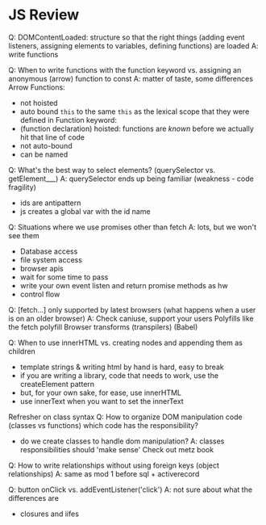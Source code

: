 # JS Review

Q: DOMContentLoaded: structure so that the right things (adding event listeners, assigning elements to variables, defining functions) are loaded
A: write functions


Q: When to write functions with the function keyword vs. assigning an anonymous (arrow) function to const
A: matter of taste, some differences
Arrow Functions:
  - not hoisted
  - auto bound `this` to the same `this` as the lexical scope that they were defined in
Function keyword:
  - (function declaration) hoisted: functions are _known_ before we actually hit that line of code
  - not auto-bound
  - can be named

Q: What's the best way to select elements? (querySelector vs. getElement___)
A: querySelector ends up being familiar (weakness - code fragility)
  - ids are antipattern
  - js creates a global var with the id name

Q: Situations where we use promises other than fetch
A: lots, but we won't see them
  - Database access
  - file system access
  - browser apis
  - wait for some time to pass
  - write your own event listen and return promise methods as hw
  - control flow


Q: [fetch...] only supported by latest browsers (what happens when a user is on an older browser)
A: Check caniuse, support your users
   Polyfills like the fetch polyfill
   Browser transforms (transpilers) (Babel)


Q: When to use innerHTML vs. creating nodes and appending them as children
  - template strings & writing html by hand is hard, easy to break
  - if you are writing a library, code that needs to work, use the createElement pattern
  - but, for your own sake, for ease, use innerHTML
  - use innerText when you want to set the innerText

Refresher on class syntax
Q: How to organize DOM manipulation code (classes vs functions) which code has the responsibility?
  - do we create classes to handle dom manipulation?
A: classes responsibilities should 'make sense'
Check out metz book

Q: How to write relationships without using foreign keys (object relationships)
A: same as mod 1 before sql + activerecord

Q: button onClick vs. addEventListener('click')
A: not sure about what the differences are

- closures and iifes
